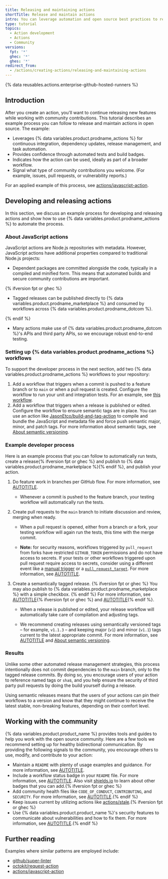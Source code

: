 ```yaml
---
title: Releasing and maintaining actions
shortTitle: Release and maintain actions
intro: You can leverage automation and open source best practices to release and maintain actions.
type: tutorial
topics:
  - Action development
  - Actions
  - Community
versions:
  fpt: '*'
  ghec: '*'
  ghes: '*'
redirect_from:
  - /actions/creating-actions/releasing-and-maintaining-actions
---
```


{% data reusables.actions.enterprise-github-hosted-runners %}

## Introduction

After you create an action, you'll want to continue releasing new features while working with community contributions. This tutorial describes an example process you can follow to release and maintain actions in open source. The example:

* Leverages {% data variables.product.prodname_actions %} for continuous integration, dependency updates, release management, and task automation.
* Provides confidence through automated tests and build badges.
* Indicates how the action can be used, ideally as part of a broader workflow.
* Signal what type of community contributions you welcome. (For example, issues, pull requests, or vulnerability reports.)

For an applied example of this process, see [actions/javascript-action](https://github.com/actions/javascript-action).

## Developing and releasing actions

In this section, we discuss an example process for developing and releasing actions and show how to use {% data variables.product.prodname_actions %} to automate the process.

### About JavaScript actions

JavaScript actions are Node.js repositories with metadata. However, JavaScript actions have additional properties compared to traditional Node.js projects:

* Dependent packages are committed alongside the code, typically in a compiled and minified form. This means that automated builds and secure community contributions are important.

{% ifversion fpt or ghec %}

* Tagged releases can be published directly to {% data variables.product.prodname_marketplace %} and consumed by workflows across {% data variables.product.prodname_dotcom %}.

{% endif %}

* Many actions make use of {% data variables.product.prodname_dotcom %}'s APIs and third party APIs, so we encourage robust end-to-end testing.

### Setting up {% data variables.product.prodname_actions %} workflows

To support the developer process in the next section, add two {% data variables.product.prodname_actions %} workflows to your repository:

1. Add a workflow that triggers when a commit is pushed to a feature branch or to `main` or when a pull request is created. Configure the workflow to run your unit and integration tests. For an example, see [this workflow](https://github.com/actions/javascript-action/blob/main/.github/workflows/ci.yml).
1. Add a workflow that triggers when a release is published or edited. Configure the workflow to ensure semantic tags are in place. You can use an action like [JasonEtco/build-and-tag-action](https://github.com/JasonEtco/build-and-tag-action) to compile and bundle the JavaScript and metadata file and force push semantic major, minor, and patch tags. For more information about semantic tags, see [About semantic versioning](https://docs.npmjs.com/about-semantic-versioning).

### Example developer process

Here is an example process that you can follow to automatically run tests, create a release{% ifversion fpt or ghec %} and publish to {% data variables.product.prodname_marketplace %}{% endif %}, and publish your action.

1. Do feature work in branches per GitHub flow. For more information, see [AUTOTITLE](/get-started/using-github/github-flow).
   * Whenever a commit is pushed to the feature branch, your testing workflow will automatically run the tests.

1. Create pull requests to the `main` branch to initiate discussion and review, merging when ready.

   * When a pull request is opened, either from a branch or a fork, your testing workflow will again run the tests, this time with the merge commit.

   * **Note:** for security reasons, workflows triggered by `pull_request` from forks have restricted `GITHUB_TOKEN` permissions and do not have access to secrets. If your tests or other workflows triggered upon pull request require access to secrets, consider using a different event like a [manual trigger](/actions/using-workflows/events-that-trigger-workflows#manual-events) or a [`pull_request_target`](/actions/using-workflows/events-that-trigger-workflows#pull_request_target). For more information, see [AUTOTITLE](/actions/using-workflows/events-that-trigger-workflows#pull-request-events-for-forked-repositories).

1. Create a semantically tagged release. {% ifversion fpt or ghec %} You may also publish to {% data variables.product.prodname_marketplace %} with a simple checkbox. {% endif %} For more information, see [AUTOTITLE](/repositories/releasing-projects-on-github/managing-releases-in-a-repository#creating-a-release){% ifversion fpt or ghec %} and [AUTOTITLE](/actions/creating-actions/publishing-actions-in-github-marketplace#publishing-an-action){% endif %}.

   * When a release is published or edited, your release workflow will automatically take care of compilation and adjusting tags.

   * We recommend creating releases using semantically versioned tags – for example, `v1.1.3` – and keeping major (`v1`) and minor (`v1.1`) tags current to the latest appropriate commit. For more information, see [AUTOTITLE](/actions/creating-actions/about-custom-actions#using-release-management-for-actions) and [About semantic versioning](https://docs.npmjs.com/about-semantic-versioning).

### Results

Unlike some other automated release management strategies, this process intentionally does not commit dependencies to the `main` branch, only to the tagged release commits. By doing so, you encourage users of your action to reference named tags or `sha`s, and you help ensure the security of third party pull requests by doing the build yourself during a release.

Using semantic releases means that the users of your actions can pin their workflows to a version and know that they might continue to receive the latest stable, non-breaking features, depending on their comfort level.

## Working with the community

{% data variables.product.product_name %} provides tools and guides to help you work with the open source community. Here are a few tools we recommend setting up for healthy bidirectional communication. By providing the following signals to the community, you encourage others to use, modify, and contribute to your action:

* Maintain a `README` with plenty of usage examples and guidance. For more information, see [AUTOTITLE](/repositories/managing-your-repositorys-settings-and-features/customizing-your-repository/about-readmes).
* Include a workflow status badge in your `README` file. For more information, see [AUTOTITLE](/actions/monitoring-and-troubleshooting-workflows/adding-a-workflow-status-badge). Also visit [shields.io](https://shields.io/) to learn about other badges that you can add.{% ifversion fpt or ghec %}
* Add community health files like `CODE_OF_CONDUCT`, `CONTRIBUTING`, and `SECURITY`. For more information, see [AUTOTITLE](/communities/setting-up-your-project-for-healthy-contributions/creating-a-default-community-health-file#supported-file-types).{% endif %}
* Keep issues current by utilizing actions like [actions/stale](https://github.com/actions/stale).{% ifversion fpt or ghec %}
* Use {% data variables.product.product_name %}'s security features to communicate about vulnerabilities and how to fix them. For more information, see [AUTOTITLE](/actions/security-guides/using-githubs-security-features-to-secure-your-use-of-github-actions#protecting-actions-youve-created).{% endif %}

## Further reading

Examples where similar patterns are employed include:

* [github/super-linter](https://github.com/github/super-linter)
* [octokit/request-action](https://github.com/octokit/request-action)
* [actions/javascript-action](https://github.com/actions/javascript-action)
